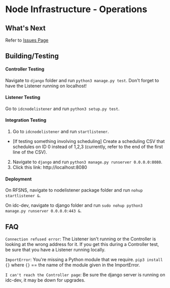 # Node Infrastructure - Operations

## What's Next
Refer to [Issues Page](https://github.gatech.edu/IDC/node_infrastructure/issues)

## Building/Testing
#### Controller Testing
Navigate to `django` folder and run `python3 manage.py test`. Don't forget to have the Listener running on localhost!

#### Listener Testing
Go to `idcnodelistener` and run `python3 setup.py test`.

#### Integration Testing
1. Go to `idcnodelistener` and run `startlistener`.
  * [If testing something involving scheduling] Create a scheduling CSV that schedules on ID 0 instead of 1,2,3 (currently, refer to the end of the first line of the CSV).
2. Navigate to `django` and run `python3 manage.py runserver 0.0.0.0:8080`.
3. Click this link: http://localhost:8080

#### Deployment
On RFSNS, navigate to nodelistener package folder and run `nohup startlistener &`.

On idc-dev, navigate to django folder and run `sudo nohup python3 manage.py runserver 0.0.0.0:443 &`.

## FAQ
`Connection refused error`: The Listener isn't running or the Controller is looking at the wrong address for it. If you get this during a Controller test, be sure that you have a Listener running locally.

`ImportError`: You're missing a Python module that we require. `pip3 install {}` where `{}` == the name of the module given in the ImportError.

`I can't reach the Controller page`: Be sure the django server is running on idc-dev, it may be down for upgrades.
